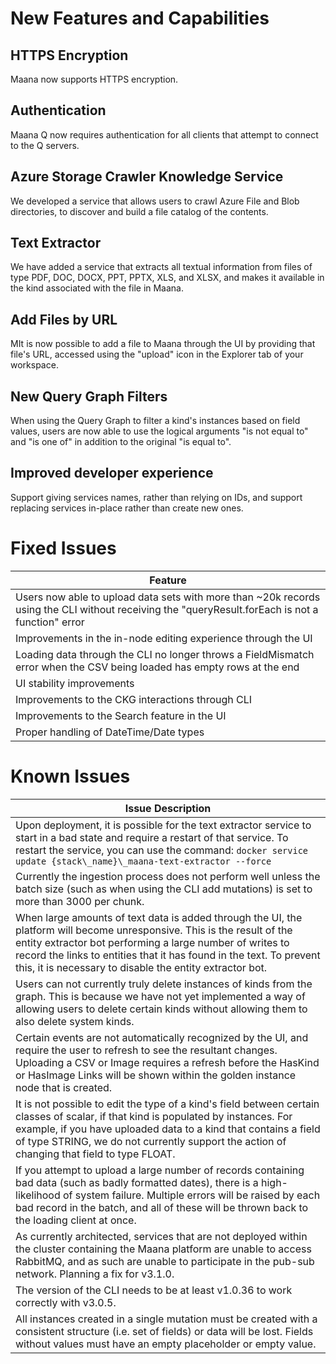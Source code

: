 # New Features and Capabilities

## HTTPS Encryption    

Maana now supports HTTPS encryption.       


## Authentication    

Maana Q now requires authentication for all clients that attempt to connect to the Q servers.

## Azure Storage Crawler Knowledge Service

We developed a service that allows users to crawl Azure File and Blob directories, to discover and build a file catalog of the contents.

## Text Extractor

We have added a service that extracts all textual information from files of type PDF, DOC, DOCX, PPT, PPTX, XLS, and XLSX, and makes it available in the kind associated with the file in Maana.

## Add Files by URL   

MIt is now possible to add a file to Maana through the UI by providing that file's URL, accessed using the "upload" icon in the Explorer tab of your workspace.

## New Query Graph Filters   

When using the Query Graph to filter a kind's instances based on field values, users are now able to use the logical arguments "is not equal to" and "is one of" in addition to the original "is equal to".

## Improved developer experience

Support giving services names, rather than relying on IDs, and support replacing services in-place rather than create new ones.  



# Fixed Issues

| Feature |
| -----------|
|Users now able to upload data sets with more than ~20k records using the CLI without receiving the "queryResult.forEach is not a function" error |
| Improvements in the in-node editing experience through the UI |
| Loading data through the CLI no longer throws a FieldMismatch error when the CSV being loaded has empty rows at the end |
| UI stability improvements |
| Improvements to the CKG interactions through CLI |
| Improvements to the Search feature in the UI |
| Proper handling of DateTime/Date types|


# Known Issues


| Issue Description |
| -----------|
| Upon deployment, it is possible for the text extractor service to start in a bad state and require a restart of that service. To restart the service, you can use the command: `docker service update {stack\_name}\_maana-text-extractor --force`  |
| Currently the ingestion process does not perform well unless the batch size (such as when using the CLI add mutations) is set to more than 3000 per chunk.|
| When large amounts of text data is added through the UI, the platform will become unresponsive. This is the result of the entity extractor bot performing a large number of writes to record the links to entities that it has found in the text. To prevent this, it is necessary to disable the entity extractor bot. |
| Users can not currently truly delete instances of kinds from the graph. This is because we have not yet implemented a way of allowing users to delete certain kinds without allowing them to also delete system kinds. |
| Certain events are not automatically recognized by the UI, and require the user to refresh to see the resultant changes. Uploading a CSV or Image requires a refresh before the HasKind or HasImage Links will be shown within the golden instance node that is created. |
| It is not possible to edit the type of a kind's field between certain classes of scalar, if that kind is populated by instances. For example, if you have uploaded data to a kind that contains a field of type STRING, we do not currently support the action of changing that field to type FLOAT. |
| If you attempt to upload a large number of records containing bad data (such as badly formatted dates), there is a high-likelihood of system failure. Multiple errors will be raised by each bad record in the batch, and all of these will be thrown back to the loading client at once. |
| As currently architected, services that are not deployed within the cluster containing the Maana platform are unable to access RabbitMQ, and as such are unable to participate in the pub-sub network. Planning a fix for v3.1.0. |
| The version of the CLI needs to be at least v1.0.36 to work correctly with v3.0.5.|
| All instances created in a single mutation must be created with a consistent structure (i.e. set of fields) or data will be lost. Fields without values must have an empty placeholder or empty value. |
